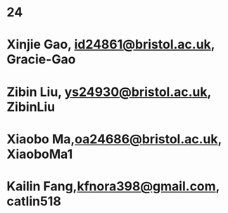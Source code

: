 # 24
# Xinjie Gao, id24861@bristol.ac.uk, Gracie-Gao
# Zibin Liu, ys24930@bristol.ac.uk, ZibinLiu
# Xiaobo Ma,oa24686@bristol.ac.uk, XiaoboMa1
# Kailin Fang,kfnora398@gmail.com, catlin518
